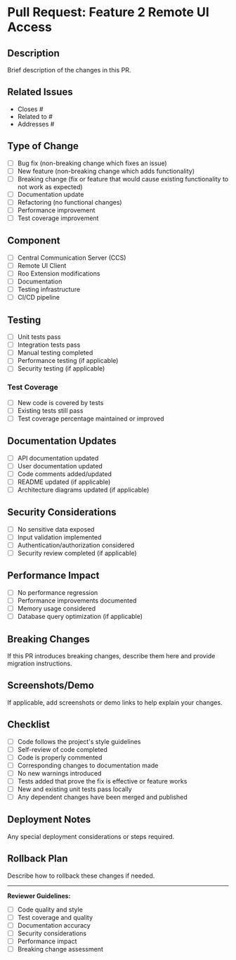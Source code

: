 # Pull Request: Feature 2 Remote UI Access

## Description
Brief description of the changes in this PR.

## Related Issues
- Closes #
- Related to #
- Addresses #

## Type of Change
- [ ] Bug fix (non-breaking change which fixes an issue)
- [ ] New feature (non-breaking change which adds functionality)
- [ ] Breaking change (fix or feature that would cause existing functionality to not work as expected)
- [ ] Documentation update
- [ ] Refactoring (no functional changes)
- [ ] Performance improvement
- [ ] Test coverage improvement

## Component
- [ ] Central Communication Server (CCS)
- [ ] Remote UI Client
- [ ] Roo Extension modifications
- [ ] Documentation
- [ ] Testing infrastructure
- [ ] CI/CD pipeline

## Testing
- [ ] Unit tests pass
- [ ] Integration tests pass
- [ ] Manual testing completed
- [ ] Performance testing (if applicable)
- [ ] Security testing (if applicable)

### Test Coverage
- [ ] New code is covered by tests
- [ ] Existing tests still pass
- [ ] Test coverage percentage maintained or improved

## Documentation Updates
- [ ] API documentation updated
- [ ] User documentation updated
- [ ] Code comments added/updated
- [ ] README updated (if applicable)
- [ ] Architecture diagrams updated (if applicable)

## Security Considerations
- [ ] No sensitive data exposed
- [ ] Input validation implemented
- [ ] Authentication/authorization considered
- [ ] Security review completed (if applicable)

## Performance Impact
- [ ] No performance regression
- [ ] Performance improvements documented
- [ ] Memory usage considered
- [ ] Database query optimization (if applicable)

## Breaking Changes
If this PR introduces breaking changes, describe them here and provide migration instructions.

## Screenshots/Demo
If applicable, add screenshots or demo links to help explain your changes.

## Checklist
- [ ] Code follows the project's style guidelines
- [ ] Self-review of code completed
- [ ] Code is properly commented
- [ ] Corresponding changes to documentation made
- [ ] No new warnings introduced
- [ ] Tests added that prove the fix is effective or feature works
- [ ] New and existing unit tests pass locally
- [ ] Any dependent changes have been merged and published

## Deployment Notes
Any special deployment considerations or steps required.

## Rollback Plan
Describe how to rollback these changes if needed.

---

**Reviewer Guidelines:**
- [ ] Code quality and style
- [ ] Test coverage and quality
- [ ] Documentation accuracy
- [ ] Security considerations
- [ ] Performance impact
- [ ] Breaking change assessment
